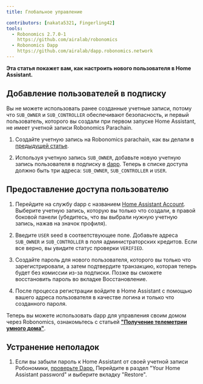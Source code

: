 ```yaml
---
title: Глобальное управление

contributors: [nakata5321, Fingerling42]
tools:   
  - Robonomics 2.7.0-1
    https://github.com/airalab/robonomics
  - Robonomics Dapp 
    https://github.com/airalab/dapp.robonomics.network
---
```


**Эта статья покажет вам, как настроить нового пользователя в Home Assistant.**

## Добавление пользователей в подписку

Вы не можете использовать ранее созданные учетные записи, потому что `SUB_OWNER` и `SUB_CONTROLLER` обеспечивают безопасность, и первый пользователь, которого вы создали при первом запуске Home Assistant, не имеет учетной записи Robonomics Parachain.

1. Создайте учетную запись на Robonomics parachain, как вы делали в [предыдущей статье](/docs/sub-activate/).

2. Используя учетную запись `SUB_OWNER`, добавьте новую учетную запись пользователя в подписку в [dapp](https://dapp.robonomics.network/#/subscription/devices). Теперь в списке доступа должно быть три адреса: `SUB_OWNER`, `SUB_CONTROLLER` и `USER`.

<robo-wiki-video autoplay loop controls :videos="[{src: 'QmSxzram7CF4SXpVgEyv98XetjYsxNFQY2GY4PfyhJak7H', type:'mp4'}]" />


## Предоставление доступа пользователю

1. Перейдите на службу dapp с названием [Home Assistant Account](https://dapp.robonomics.network/#/home-assistant). Выберите учетную запись, которую вы только что создали, в правой боковой панели (убедитесь, что вы выбрали нужную учетную запись, нажав на значок профиля).

2. Введите `USER` seed в соответствующее поле. Добавьте адреса `SUB_OWNER` и `SUB_CONTROLLER` в поля администраторских кредитов. Если все верно, вы увидите статус проверки `VERIFIED`.

3. Создайте пароль для нового пользователя, которого вы только что зарегистрировали, а затем подтвердите транзакцию, которая теперь будет без комиссии из-за подписки. Позже вы сможете восстановить пароль во вкладке Восстановление.

4. После процесса регистрации войдите в Home Assistant с помощью вашего адреса пользователя в качестве логина и только что созданного пароля.

<robo-wiki-video autoplay loop controls :videos="[{src: 'QmW2TXuwCYXzgcRfEUx4imZU5ZerEzkuD5P53u9g2WnxDh', type:'mp4'}]" />

Теперь вы можете использовать dapp для управления своим домом через Robonomics, ознакомьтесь с статьей [**"Получение телеметрии умного дома"**](/docs/smart-home-telemetry/).

## Устранение неполадок

1. Если вы забыли пароль к Home Assistant от своей учетной записи Робономики, [проверьте Dapp.](https://dapp.robonomics.network/#/home-assistant)
Перейдите в раздел "Your Home Assistant password" и выберите вкладку "Restore".

